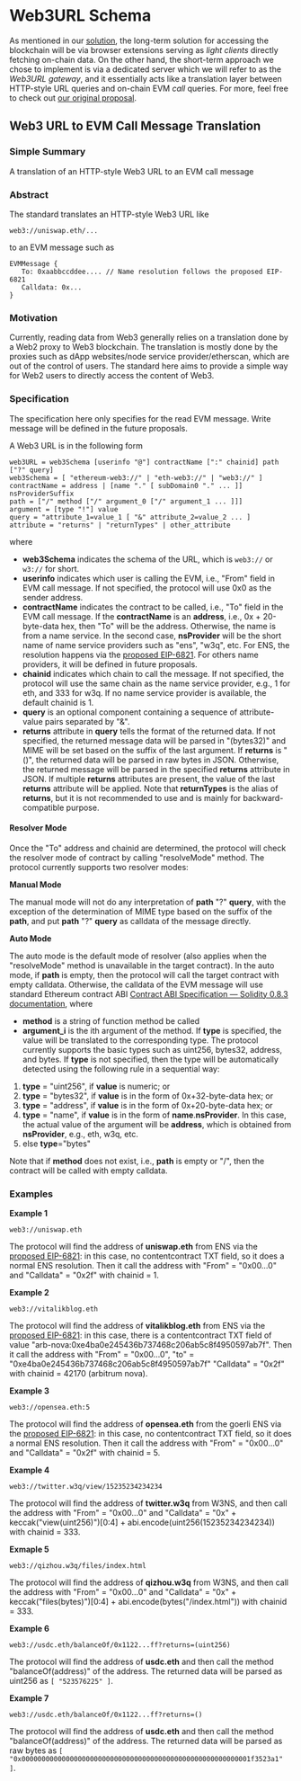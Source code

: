 # Web3URL Schema

As mentioned in our [solution](../overview/our-solution.md), the long-term solution for accessing the blockchain will be via browser extensions serving as _light clients_ directly fetching on-chain data. On the other hand, the short-term approach we chose to implement is via a dedicated server which we will refer to as the _Web3URL gateway_, and it essentially acts like a translation layer between HTTP-style URL queries and on-chain EVM _call_ queries. For more, feel free to check out [our original proposal](https://github.com/ethstorage/W3IPs/blob/main/W3IPS/w3ip-1.md).

## Web3 URL to EVM Call Message Translation

### Simple Summary

A translation of an HTTP-style Web3 URL to an EVM call message

### Abstract

The standard translates an HTTP-style Web3 URL like

```
web3://uniswap.eth/...
```

to an EVM message such as

```
EVMMessage {
   To: 0xaabbccddee.... // Name resolution follows the proposed EIP-6821
   Calldata: 0x...
}
```

### Motivation

Currently, reading data from Web3 generally relies on a translation done by a Web2 proxy to Web3 blockchain. The translation is mostly done by the proxies such as dApp websites/node service provider/etherscan, which are out of the control of users. The standard here aims to provide a simple way for Web2 users to directly access the content of Web3.

### Specification

The specification here only specifies for the read EVM message. Write message will be defined in the future proposals.

A Web3 URL is in the following form

```
web3URL = web3Schema [userinfo "@"] contractName [":" chainid] path ["?" query]
web3Schema = [ "ethereum-web3://" | "eth-web3://" | "web3://" ]
contractName = address | [name "." [ subDomain0 "." ... ]] nsProviderSuffix
path = ["/" method ["/" argument_0 ["/" argument_1 ... ]]]
argument = [type "!"] value
query = "attribute_1=value_1 [ "&" attribute_2=value_2 ... ]
attribute = "returns" | "returnTypes" | other_attribute
```

where

* **web3Schema** indicates the schema of the URL, which is `web3://` or `w3://` for short.
* **userinfo** indicates which user is calling the EVM, i.e., "From" field in EVM call message. If not specified, the protocol will use 0x0 as the sender address.
* **contractName** indicates the contract to be called, i.e., "To" field in the EVM call message. If the **contractName** is an **address**, i.e., 0x + 20-byte-data hex, then "To" will be the address. Otherwise, the name is from a name service. In the second case, **nsProvider** will be the short name of name service providers such as "ens", "w3q", etc. For ENS, the resolution happens via the [proposed EIP-6821](https://ethereum-magicians.org/t/eip-6821-support-ens-name-for-web3-url/13654). For others name providers, it will be defined in future proposals.
* **chainid** indicates which chain to call the message. If not specified, the protocol will use the same chain as the name service provider, e.g., 1 for eth, and 333 for w3q. If no name service provider is available, the default chainid is 1.
* **query** is an optional component containing a sequence of attribute-value pairs separated by "&".
* **returns** attribute in **query** tells the format of the returned data. If not specified, the returned message data will be parsed in "(bytes32)" and MIME will be set based on the suffix of the last argument. If **returns** is "()", the returned data will be parsed in raw bytes in JSON.  Otherwise, the returned message will be parsed in the specified **returns** attribute in JSON.  If multiple **returns** attributes are present, the value of the last **returns** attribute will be applied. Note that **returnTypes** is the alias of **returns**, but it is not recommended to use and is mainly for backward-compatible purpose.

#### Resolver Mode

Once the "To" address and chainid are determined, the protocol will check the resolver mode of contract by calling "resolveMode" method. The protocol currently supports two resolver modes:

**Manual Mode**

The manual mode will not do any interpretation of **path** "?" **query**, with the exception of the determination of MIME type based on the suffix of the **path**, and put **path** "?" **query** as calldata of the message directly.

**Auto Mode**

The auto mode is the default mode of resolver (also applies when the "resolveMode" method is unavailable in the target contract). In the auto mode, if **path** is empty, then the protocol will call the target contract with empty calldata. Otherwise, the calldata of the EVM message will use standard Ethereum contract ABI [Contract ABI Specification — Solidity 0.8.3 documentation](https://docs.soliditylang.org/en/v0.8.3/abi-spec.html), where

* **method** is a string of function method be called
* **argument\_i** is the ith argument of the method. If **type** is specified, the value will be translated to the corresponding type. The protocol currently supports the basic types such as uint256, bytes32, address, and bytes. If **type** is not specified, then the type will be automatically detected using the following rule in a sequential way:

1. **type** = "uint256", if **value** is numeric; or
2. **type** = "bytes32", if **value** is in the form of 0x+32-byte-data hex; or
3. **type** = "address", if **value** is in the form of 0x+20-byte-data hex; or
4. **type** = "name", if **value** is in the form of **name**.**nsProvider**. In this case, the actual value of the argument will be **address**, which is obtained from **nsProvider**, e.g., eth, w3q, etc.
5. else **type**="bytes"

Note that if **method** does not exist, i.e., **path** is empty or "/", then the contract will be called with empty calldata.

### Examples

**Example 1**

```
web3://uniswap.eth
```

The protocol will find the address of **uniswap.eth** from ENS via the [proposed EIP-6821](https://ethereum-magicians.org/t/eip-6821-support-ens-name-for-web3-url/13654): in this case, no contentcontract TXT field, so it does a normal ENS resolution. Then it call the address with "From" = "0x00…0" and "Calldata" = "0x2f" with chainid = 1.

**Example 2**

```
web3://vitalikblog.eth
```

The protocol will find the address of **vitalikblog.eth** from ENS via the [proposed EIP-6821](https://ethereum-magicians.org/t/eip-6821-support-ens-name-for-web3-url/13654): in this case, there is a contentcontract TXT field of value "arb-nova:0xe4ba0e245436b737468c206ab5c8f4950597ab7f". Then it call the address with "From" = "0x00…0", "to" = "0xe4ba0e245436b737468c206ab5c8f4950597ab7f" "Calldata" = "0x2f" with chainid = 42170 (arbitrum nova).

**Example 3**

```
web3://opensea.eth:5
```

The protocol will find the address of **opensea.eth** from the goerli ENS via the [proposed EIP-6821](https://ethereum-magicians.org/t/eip-6821-support-ens-name-for-web3-url/13654): in this case, no contentcontract TXT field, so it does a normal ENS resolution. Then it call the address with "From" = "0x00…0" and "Calldata" = "0x2f" with chainid = 5.

**Example 4**

```
web3://twitter.w3q/view/15235234234234
```

The protocol will find the address of **twitter.w3q** from W3NS, and then call the address with "From" = "0x00…0" and "Calldata" = "0x" + keccak("view(uint256)")\[0:4] + abi.encode(uint256(15235234234234)) with chainid = 333.

**Exmaple 5**

```
web3://qizhou.w3q/files/index.html
```

The protocol will find the address of **qizhou.w3q** from W3NS, and then call the address with "From" = "0x00…0" and "Calldata" = "0x" + keccak("files(bytes)")\[0:4] + abi.encode(bytes("/index.html")) with chainid = 333.

**Example 6**

```
web3://usdc.eth/balanceOf/0x1122...ff?returns=(uint256)
```

The protocol will find the address of **usdc.eth** and then call the method "balanceOf(address)" of the address. The returned data will be parsed as uint256 as `[ "523576225" ]`.

**Example 7**

```
web3://usdc.eth/balanceOf/0x1122...ff?returns=()
```

The protocol will find the address of **usdc.eth** and then call the method "balanceOf(address)" of the address. The returned data will be parsed as raw bytes as `[ "0x000000000000000000000000000000000000000000000000000000001f3523a1" ]`.
